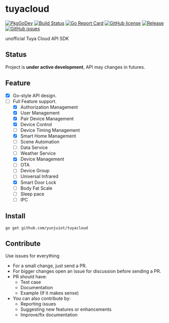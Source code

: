 # tuyacloud

[![PkgGoDev](https://pkg.go.dev/badge/github.com/yunjuiot/tuyacloud)](https://pkg.go.dev/github.com/yunjuiot/tuyacloud)
[![Build Status](https://github.com/yunjuiot/tuyacloud/workflows/CI/badge.svg)](https://github.com/yunjuiot/tuyacloud/actions)
[![Go Report Card](https://goreportcard.com/badge/github.com/gin-gonic/gin)](https://goreportcard.com/report/github.com/yunjuiot/tuyacloud)
[![GitHub license](https://img.shields.io/github/license/yunjuiot/tuyacloud?style=flat-square)](https://github.com/yunjuiot/tuyacloud/blob/master/LICENSE)
[![Release](https://img.shields.io/github/release/yunjuiot/tuyacloud.svg?style=flat-square&include_prereleases)](https://github.com/yunjuiot/tuyacloud/releases)
[![GitHub issues](https://img.shields.io/github/issues/yunjuiot/tuyacloud?style=flat-square)](https://github.com/yunjuiot/tuyacloud/issues)

unofficial Tuya Cloud API SDK 

## Status

Project is __under active development__, API may changes in futures.

## Feature

- [x] Go-style API design.
- [ ] Full Feature support.
    - [x] Authorization Management
    - [x] User Management
    - [x] Pair Device Management
    - [x] Device Control
    - [ ] Device Timing Management
    - [x] Smart Home Management
    - [ ] Scene Automation
    - [ ] Data Service
    - [ ] Weather Service
    - [x] Device Management
    - [ ] OTA
    - [ ] Device Group
    - [ ] Universal Infrared
    - [x] Smart Door Lock
    - [ ] Body Fat Scale
    - [ ] Sleep pace
    - [ ] IPC

## Install

```console
go get github.com/yunjuiot/tuyacloud
```

## Contribute

Use issues for everything
   
 * For a small change, just send a PR.
 * For bigger changes open an issue for discussion before sending a PR.
 * PR should have:
   * Test case
   * Documentation
   * Example (If it makes sense)
 * You can also contribute by:
   * Reporting issues
   * Suggesting new features or enhancements
   * Improve/fix documentation
